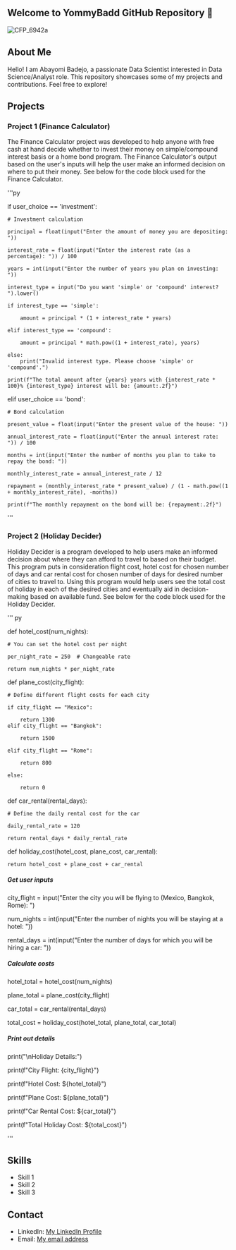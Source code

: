 ## Welcome to YommyBadd GitHub Repository 👋

![CFP_6942a](https://github.com/YommyBadd/YommyBadd/assets/154757933/2b1d0855-e029-4410-9569-68242966751e)

## About Me

Hello! I am Abayomi Badejo, a passionate Data Scientist interested in Data Science/Analyst role. This repository showcases some of my projects and contributions. Feel free to explore!

## Projects

### Project 1 (Finance Calculator)
The Finance Calculator project was developed to help anyone with free cash at hand decide whether to invest their money on simple/compound interest basis or a home bond program. The Finance Calculator's output based on the user's inputs will help the user make an informed decision on where to put their money.
See below for the code block used for the Finance Calculator.

'''py

if user_choice == 'investment':

    # Investment calculation
    
    principal = float(input("Enter the amount of money you are depositing: "))
    
    interest_rate = float(input("Enter the interest rate (as a percentage): ")) / 100
    
    years = int(input("Enter the number of years you plan on investing: "))
    
    interest_type = input("Do you want 'simple' or 'compound' interest? ").lower()

    if interest_type == 'simple':
    
        amount = principal * (1 + interest_rate * years)
        
    elif interest_type == 'compound':
    
        amount = principal * math.pow((1 + interest_rate), years)
        
    else:
        print("Invalid interest type. Please choose 'simple' or 'compound'.")

    print(f"The total amount after {years} years with {interest_rate * 100}% {interest_type} interest will be: {amount:.2f}")

elif user_choice == 'bond':

    # Bond calculation
    
    present_value = float(input("Enter the present value of the house: "))
    
    annual_interest_rate = float(input("Enter the annual interest rate: ")) / 100
    
    months = int(input("Enter the number of months you plan to take to repay the bond: "))

    monthly_interest_rate = annual_interest_rate / 12
    
    repayment = (monthly_interest_rate * present_value) / (1 - math.pow((1 + monthly_interest_rate), -months))

    print(f"The monthly repayment on the bond will be: {repayment:.2f}")
    
'''

### Project 2 (Holiday Decider)
Holiday Decider is a program developed to help users make an informed decision about where they can afford to travel to based on their budget. This program puts in consideration flight cost, hotel cost for chosen number of days and car rental cost for chosen number of days for desired number of cities to travel to. Using this program would help users see the total cost of holiday in each of the desired cities and eventually aid in decision-making based on available fund.
See below for the code block used for the Holiday Decider.

''' py


def hotel_cost(num_nights):

    # You can set the hotel cost per night
    
    per_night_rate = 250  # Changeable rate
    
    return num_nights * per_night_rate

def plane_cost(city_flight):

    # Define different flight costs for each city
    
    if city_flight == "Mexico":
    
        return 1300  
    elif city_flight == "Bangkok":
    
        return 1500  
        
    elif city_flight == "Rome":
    
        return 800    
        
    else:
    
        return 0  

def car_rental(rental_days):

    # Define the daily rental cost for the car
    
    daily_rental_rate = 120  
    
    return rental_days * daily_rental_rate

def holiday_cost(hotel_cost, plane_cost, car_rental):

    return hotel_cost + plane_cost + car_rental

##### Get user inputs

city_flight = input("Enter the city you will be flying to (Mexico, Bangkok, Rome): ")

num_nights = int(input("Enter the number of nights you will be staying at a hotel: "))

rental_days = int(input("Enter the number of days for which you will be hiring a car: "))

##### Calculate costs

hotel_total = hotel_cost(num_nights)

plane_total = plane_cost(city_flight)

car_total = car_rental(rental_days)

total_cost = holiday_cost(hotel_total, plane_total, car_total)

##### Print out details

print("\nHoliday Details:")

print(f"City Flight: {city_flight}")

print(f"Hotel Cost: ${hotel_total}")

print(f"Plane Cost: ${plane_total}")

print(f"Car Rental Cost: ${car_total}")

print(f"Total Holiday Cost: ${total_cost}")

'''

## Skills
- Skill 1
- Skill 2
- Skill 3

## Contact
- LinkedIn: [My LinkedIn Profile]([https://www.linkedin.com/in/yourprofile](https://www.linkedin.com/in/abayomi-badejo-3787332a3/))
- Email: [My email address](yommybadd@yahoo.com)
<!--
**YommyBadd/YommyBadd** is a ✨ _special_ ✨ repository because its `README.md` (this file) appears on your GitHub profile.

Here are some ideas to get you started:

- 🔭 I’m currently working on ...
- 🌱 I’m currently learning ...
- 👯 I’m looking to collaborate on ...
- 🤔 I’m looking for help with ...
- 💬 Ask me about ...
- 📫 How to reach me: ...
- 😄 Pronouns: ...
- ⚡ Fun fact: ...
-->

